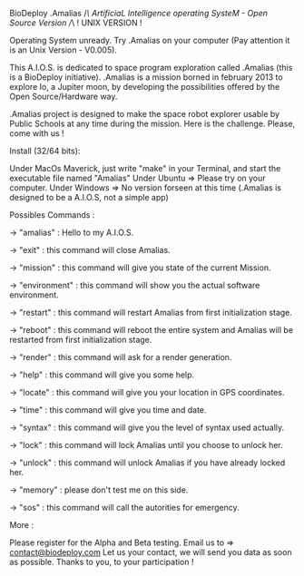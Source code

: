 BioDeploy .Amalias /*\ ArtificiaL Intelligence operating SysteM - Open Source Version /*\ ! UNIX VERSION !

Operating System unready. Try .Amalias on your computer (Pay attention it is an Unix Version - V0.005).

This A.I.O.S. is dedicated to space program exploration called .Amalias (this is a BioDeploy initiative).
.Amalias is a mission borned in february 2013 to explore Io, a Jupiter moon, by developing the possibilities offered by the Open Source/Hardware way.

.Amalias project is designed to make the space robot explorer usable by Public Schools at any time during the mission.
Here is the challenge. Please, come with us !

Install (32/64 bits):

Under MacOs Maverick, just write "make" in your Terminal, and start the executable file named "Amalias"
Under Ubuntu => Please try on your computer.
Under Windows => No version forseen at this time (.Amalias is designed to be a A.I.O.S, not a simple app)

Possibles Commands :

-> "amalias" : Hello to my A.I.O.S.

-> "exit" : this command will close Amalias.

-> "mission" : this command will give you state of the current Mission.

-> "environment" : this command will show you the actual software environment.

-> "restart" : this command will restart Amalias from first initialization stage.

-> "reboot" : this command will reboot the entire system and Amalias will be restarted from first initialization stage.

-> "render" : this command will ask for a render generation.

-> "help" : this command will give you some help.

-> "locate" : this command will give you your location in GPS coordinates.

-> "time" : this command will give you time and date.

-> "syntax" : this command will give you the level of syntax used actually.

-> "lock" : this command will lock Amalias until you choose to unlock her.

-> "unlock" : this command will unlock Amalias if you have already locked her.

-> "memory" : please don't test me on this side.

-> "sos" : this command will call the autorities for emergency.

More :

Please register for the Alpha and Beta testing.
Email us to => contact@biodeploy.com
Let us your contact, we will send you data as soon as possible.
Thanks to you, to your participation !